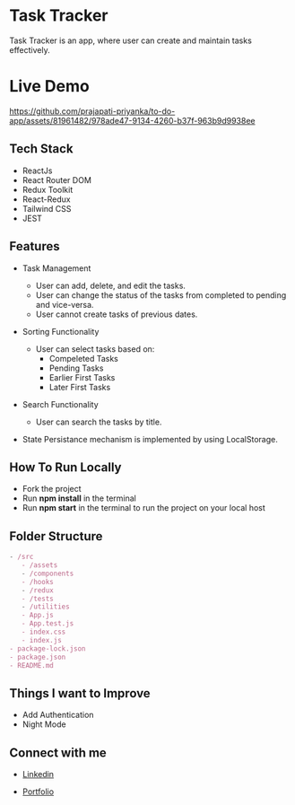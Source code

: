 



# Task Tracker

Task Tracker is an app, where user can create and maintain tasks effectively.

# Live Demo
https://github.com/prajapati-priyanka/to-do-app/assets/81961482/978ade47-9134-4260-b37f-963b9d9938ee
## Tech Stack
- ReactJs
- React Router DOM
- Redux Toolkit
- React-Redux
- Tailwind CSS
- JEST


## Features

- Task Management
  - User can add, delete, and edit the tasks.
  - User can change the status of the tasks from completed to pending and vice-versa.
  - User cannot create tasks of previous dates.

- Sorting Functionality
  - User can select tasks based on:
    - Compeleted Tasks
    - Pending Tasks
    - Earlier First Tasks
    - Later First Tasks
 

- Search Functionality
  - User can search the tasks by title.

- State Persistance mechanism is implemented by using LocalStorage.
  
## How To Run Locally

 - Fork the project
 - Run **npm install** in the terminal
 - Run **npm start** in the terminal to run the project on your local host
## Folder Structure

```jsx
- /src
   - /assets
   - /components
   - /hooks
   - /redux
   - /tests
   - /utilities
   - App.js
   - App.test.js
   - index.css
   - index.js
- package-lock.json
- package.json
- README.md

```

## Things I want to Improve
- Add Authentication
- Night Mode


## Connect with me

-  [Linkedin](https://www.linkedin.com/in/priyanka-prajapati-853098146/)

- [Portfolio](https://priyanka-prajapati.netlify.app/)





